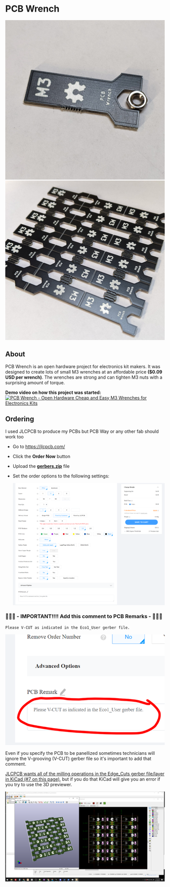 # PCB Wrench

![PCB Wrench holding an M3 Nut](docs/pcb-wrench.jpg)
![100mm x 100mm Panel of 18 PCB Wrenchs](docs/panel.jpg)

## About

PCB Wrench is an open hardware project for electronics kit makers. It was designed to create lots of small M3 wrenches at an affordable price **($0.09 USD per wrench)**. The wrenches are strong and can tighten M3 nuts with a surprising amount of torque.

**Demo video on how this project was started:**
[![PCB Wrench - Open Hardware Cheap and Easy M3 Wrenches for Electronics Kits](https://img.youtube.com/vi/X2ZebSj626w/0.jpg)](http://www.youtube.com/watch?v=X2ZebSj626w "PCB Wrench - Open Hardware Cheap and Easy M3 Wrenches for Electronics Kits")

## Ordering

I used JLCPCB to produce my PCBs but PCB Way or any other fab should work too

- Go to https://jlcpcb.com/

- Click the **Order Now** button

- Upload the **[gerbers.zip](gerbers.zip)** file 

- Set the order options to the following settings:

  ![Screenshot with order options selected](docs/order-options.png)


### :rotating_light::rotating_light::rotating_light: - IMPORTANT!!!! Add this comment to PCB Remarks - :rotating_light::rotating_light::rotating_light:

    Please V-CUT as indicated in the Eco1_User gerber file.

![Screenshot with comments section highlighted](docs/order-options-remark.png)


Even if you specify the PCB to be panellized sometimes technicians will ignore the V-grooving (V-CUT) gerber file so it's important to add that comment. 

[JLCPCB wants all of the milling operations in the Edge_Cuts gerber file/layer in KiCad (#7 on this page)](https://support.jlcpcb.com/article/68-instructions-for-ordering), but if you do that KiCad will give you an error if you try to use the 3D previewer.

![Screenshot showing V-cut on the Eco1_User layer](docs/screenshot.png)

